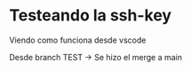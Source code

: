 # Testeando la ssh-key

Viendo como funciona desde vscode

Desde branch TEST -> Se hizo el merge a main